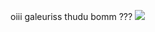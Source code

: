 oiii galeuriss
thudu bomm ???
![](https://media2.giphy.com/media/v1.Y2lkPTc5MGI3NjExcWJnNmNqanRjajBmdjJ4Ymd2ZGM0bzlvM29qZncwbWtrNXhiMGhiaiZlcD12MV9pbnRlcm5hbF9naWZfYnlfaWQmY3Q9Zw/fMB0VXbKyuTzuuLX3C/giphy.webp)

